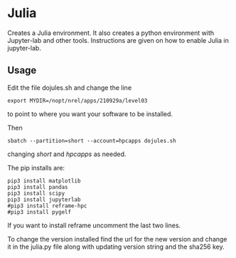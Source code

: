 # Julia
Creates a Julia  environment.  It also creates a python environment with Jupyter-lab and other tools.  Instructions are given on how to enable Julia in jupyter-lab.


## Usage

Edit the file dojules.sh and change the line

```export MYDIR=/nopt/nrel/apps/210929a/level03```

to point to where you want your software to be installed.  

Then

```sbatch --partition=short --account=hpcapps dojules.sh```

changing *short* and *hpcapps* as needed.


The pip installs are:

```
pip3 install matplotlib
pip3 install pandas
pip3 install scipy
pip3 install jupyterlab
#pip3 install reframe-hpc
#pip3 install pygelf
```

If you want to install reframe uncomment the last two lines.


To change the version installed find the url for the new version and change it in the julia.py file along with updating version string and the sha256 key.
